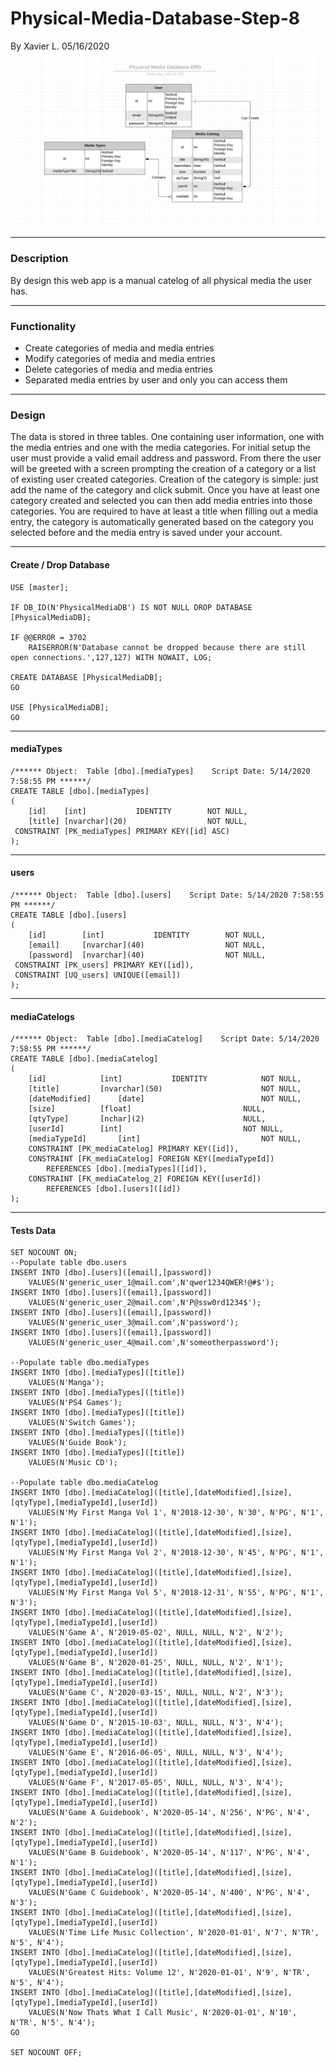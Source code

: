 # Physical-Media-Database-Step-8 #
By Xavier L.
05/16/2020
![Database Image](./2020-05-18_8-29-34.png)

---
### Description ###
By design this web app is a manual catelog of all physical media the user has.  

---
### Functionality ###
* Create categories of media and media entries
* Modify categories of media and media entries
* Delete categories of media and media entries
* Separated media entries by user and only you can access them

---
### Design ###
The data is stored in three tables. One containing user information, one with the media entries and one with the media categories.
For initial setup the user must provide a valid email address and password. From there the user will be greeted with a screen prompting the creation of a category or a list of existing user created categories.
Creation of the category is simple: just add the name of the category and click submit.
Once you have at least one category created and selected you can then add media entries into those categories.
You are required to have at least a title when filling out a media entry, the category is automatically generated based on the category you selected before and the media entry is saved under your account.

---
#### Create / Drop Database ####
```tsql
USE [master];

IF DB_ID(N'PhysicalMediaDB') IS NOT NULL DROP DATABASE [PhysicalMediaDB];

IF @@ERROR = 3702
	RAISERROR(N'Database cannot be dropped because there are still open connections.',127,127) WITH NOWAIT, LOG;

CREATE DATABASE [PhysicalMediaDB];
GO

USE [PhysicalMediaDB];
GO
```

---
#### mediaTypes ####
```tsql
/****** Object:  Table [dbo].[mediaTypes]    Script Date: 5/14/2020 7:58:55 PM ******/
CREATE TABLE [dbo].[mediaTypes]
(
	[id]	[int]			IDENTITY		NOT NULL,
	[title] [nvarchar](20)					NOT NULL,
 CONSTRAINT [PK_mediaTypes] PRIMARY KEY([id] ASC)
);
```

---
#### users ####
```tsql
/****** Object:  Table [dbo].[users]    Script Date: 5/14/2020 7:58:55 PM ******/
CREATE TABLE [dbo].[users]
(
	[id]		[int]			IDENTITY		NOT NULL,
	[email]		[nvarchar](40)					NOT NULL,
	[password]	[nvarchar](40)					NOT NULL,
 CONSTRAINT [PK_users] PRIMARY KEY([id]),
 CONSTRAINT [UQ_users] UNIQUE([email])
);
```

---
#### mediaCatelogs ####
```tsql
/****** Object:  Table [dbo].[mediaCatelog]    Script Date: 5/14/2020 7:58:55 PM ******/
CREATE TABLE [dbo].[mediaCatelog]
(
	[id]			[int]			IDENTITY			NOT NULL,
	[title]			[nvarchar](50)						NOT NULL,
	[dateModified]		[date]							NOT NULL,
	[size]			[float]							NULL,
	[qtyType]		[nchar](2)						NULL,
	[userId]		[int]							NOT NULL,
	[mediaTypeId]		[int]							NOT NULL,
	CONSTRAINT [PK_mediaCatelog] PRIMARY KEY([id]),
	CONSTRAINT [FK_mediaCatelog] FOREIGN KEY([mediaTypeId])
		REFERENCES [dbo].[mediaTypes]([id]),
	CONSTRAINT [FK_mediaCatelog_2] FOREIGN KEY([userId])
		REFERENCES [dbo].[users]([id])
);
```

---
#### Tests Data ####
```tsql
SET NOCOUNT ON;
--Populate table dbo.users
INSERT INTO [dbo].[users]([email],[password])
	VALUES(N'generic_user_1@mail.com',N'qwer1234QWER!@#$');
INSERT INTO [dbo].[users]([email],[password])
	VALUES(N'generic_user_2@mail.com',N'P@ssw0rd1234$');
INSERT INTO [dbo].[users]([email],[password])
	VALUES(N'generic_user_3@mail.com',N'password');
INSERT INTO [dbo].[users]([email],[password])
	VALUES(N'generic_user_4@mail.com',N'someotherpassword');

--Populate table dbo.mediaTypes
INSERT INTO [dbo].[mediaTypes]([title])
	VALUES(N'Manga');
INSERT INTO [dbo].[mediaTypes]([title])
	VALUES(N'PS4 Games');
INSERT INTO [dbo].[mediaTypes]([title])
	VALUES(N'Switch Games');
INSERT INTO [dbo].[mediaTypes]([title])
	VALUES(N'Guide Book');
INSERT INTO [dbo].[mediaTypes]([title])
	VALUES(N'Music CD');

--Populate table dbo.mediaCatelog
INSERT INTO [dbo].[mediaCatelog]([title],[dateModified],[size],[qtyType],[mediaTypeId],[userId])
	VALUES(N'My First Manga Vol 1', N'2018-12-30', N'30', N'PG', N'1', N'1');
INSERT INTO [dbo].[mediaCatelog]([title],[dateModified],[size],[qtyType],[mediaTypeId],[userId])
	VALUES(N'My First Manga Vol 2', N'2018-12-30', N'45', N'PG', N'1', N'1');
INSERT INTO [dbo].[mediaCatelog]([title],[dateModified],[size],[qtyType],[mediaTypeId],[userId])
	VALUES(N'My First Manga Vol 5', N'2018-12-31', N'55', N'PG', N'1', N'3');
INSERT INTO [dbo].[mediaCatelog]([title],[dateModified],[size],[qtyType],[mediaTypeId],[userId])
	VALUES(N'Game A', N'2019-05-02', NULL, NULL, N'2', N'2');
INSERT INTO [dbo].[mediaCatelog]([title],[dateModified],[size],[qtyType],[mediaTypeId],[userId])
	VALUES(N'Game B', N'2020-01-25', NULL, NULL, N'2', N'1');
INSERT INTO [dbo].[mediaCatelog]([title],[dateModified],[size],[qtyType],[mediaTypeId],[userId])
	VALUES(N'Game C', N'2020-03-15', NULL, NULL, N'2', N'3');
INSERT INTO [dbo].[mediaCatelog]([title],[dateModified],[size],[qtyType],[mediaTypeId],[userId])
	VALUES(N'Game D', N'2015-10-03', NULL, NULL, N'3', N'4');
INSERT INTO [dbo].[mediaCatelog]([title],[dateModified],[size],[qtyType],[mediaTypeId],[userId])
	VALUES(N'Game E', N'2016-06-05', NULL, NULL, N'3', N'4');
INSERT INTO [dbo].[mediaCatelog]([title],[dateModified],[size],[qtyType],[mediaTypeId],[userId])
	VALUES(N'Game F', N'2017-05-05', NULL, NULL, N'3', N'4');
INSERT INTO [dbo].[mediaCatelog]([title],[dateModified],[size],[qtyType],[mediaTypeId],[userId])
	VALUES(N'Game A Guidebook', N'2020-05-14', N'256', N'PG', N'4', N'2');
INSERT INTO [dbo].[mediaCatelog]([title],[dateModified],[size],[qtyType],[mediaTypeId],[userId])
	VALUES(N'Game B Guidebook', N'2020-05-14', N'117', N'PG', N'4', N'1');
INSERT INTO [dbo].[mediaCatelog]([title],[dateModified],[size],[qtyType],[mediaTypeId],[userId])
	VALUES(N'Game C Guidebook', N'2020-05-14', N'400', N'PG', N'4', N'3');
INSERT INTO [dbo].[mediaCatelog]([title],[dateModified],[size],[qtyType],[mediaTypeId],[userId])
	VALUES(N'Time Life Music Collection', N'2020-01-01', N'7', N'TR', N'5', N'4');
INSERT INTO [dbo].[mediaCatelog]([title],[dateModified],[size],[qtyType],[mediaTypeId],[userId])
	VALUES(N'Greatest Hits: Volume 12', N'2020-01-01', N'9', N'TR', N'5', N'4');
INSERT INTO [dbo].[mediaCatelog]([title],[dateModified],[size],[qtyType],[mediaTypeId],[userId])
	VALUES(N'Now Thats What I Call Music', N'2020-01-01', N'10', N'TR', N'5', N'4');
GO

SET NOCOUNT OFF;
```
